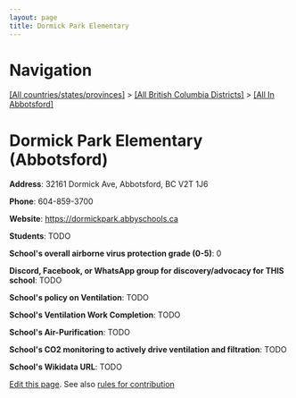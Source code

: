 ```yaml
---
layout: page
title: Dormick Park Elementary
---
```

# Navigation

[[All countries/states/provinces]](../../..) > [[All British Columbia Districts]](../..) > [[All In Abbotsford]](..)

# Dormick Park Elementary (Abbotsford)

**Address**: 32161 Dormick Ave, Abbotsford, BC V2T 1J6

**Phone**: 604-859-3700

**Website**: <https://dormickpark.abbyschools.ca>

**Students**: TODO

**School's overall airborne virus protection grade (0-5)**: 0

**Discord, Facebook, or WhatsApp group for discovery/advocacy for THIS school**: TODO

**School's policy on Ventilation**: TODO

**School's Ventilation Work Completion**: TODO

**School's Air-Purification**: TODO

**School's CO2 monitoring to actively drive ventilation and filtration**: TODO

**School's Wikidata URL**: TODO


[Edit this page](https://github.com/ventilate-schools/BC/edit/main/./Abbotsford/Dormick_Park_Elementary.md). See also [rules for contribution](../../../contribution-rules/)